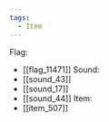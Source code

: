 ```yaml
---
tags:
  - Item
---
```

Flag:
- [[flag_11471]]
Sound:
- [[sound_43]]
- [[sound_17]]
- [[sound_44]]
Item:
- [[item_507]]
